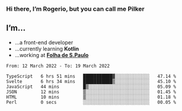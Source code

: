 ### Hi there, I’m Rogerio, but you can call me Pilker

## I’m…
- …a front-end developer
- …currently learning **Kotlin**
- …working at [**Folha de S.Paulo**](https://www.folha.com.br/)

<!--START_SECTION:waka-->

```text
From: 12 March 2022 - To: 19 March 2022

TypeScript   6 hrs 51 mins   ███████████▓░░░░░░░░░░░░░   47.14 %
Svelte       6 hrs 34 mins   ███████████▒░░░░░░░░░░░░░   45.10 %
JavaScript   44 mins         █▒░░░░░░░░░░░░░░░░░░░░░░░   05.09 %
JSON         12 mins         ▒░░░░░░░░░░░░░░░░░░░░░░░░   01.45 %
HTML         10 mins         ▒░░░░░░░░░░░░░░░░░░░░░░░░   01.18 %
Perl         0 secs          ░░░░░░░░░░░░░░░░░░░░░░░░░   00.05 %
```

<!--END_SECTION:waka-->
